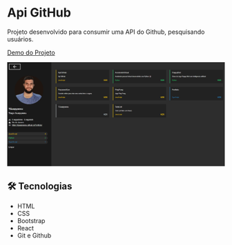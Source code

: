 # Api GitHub

Projeto desenvolvido para consumir uma API do Github, pesquisando usuários.

[Demo do Projeto](https://api-git-hub-sigma.vercel.app/)

![preview](./src/assets/imgs/preview.png)

## 🛠 Tecnologias

- HTML
- CSS
- Bootstrap
- React
- Git e Github
